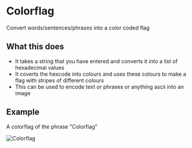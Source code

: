 # Colorflag
Convert words/sentences/phrases into a color coded flag

## What this does
- It takes a string that you have entered and converts it into a list of hexadecimal values
- It coverts the hexcode into colours and uses these colours to make a flag with stripes of different colours
- This can be used to encode text or phrases or anything ascii into an image

## Example
A colorflag of the phrase "Colorflag"

![Colorflag](https://user-images.githubusercontent.com/68503639/166266845-9b6a7df7-cf0f-4b95-834f-8353c023d6b3.png)
